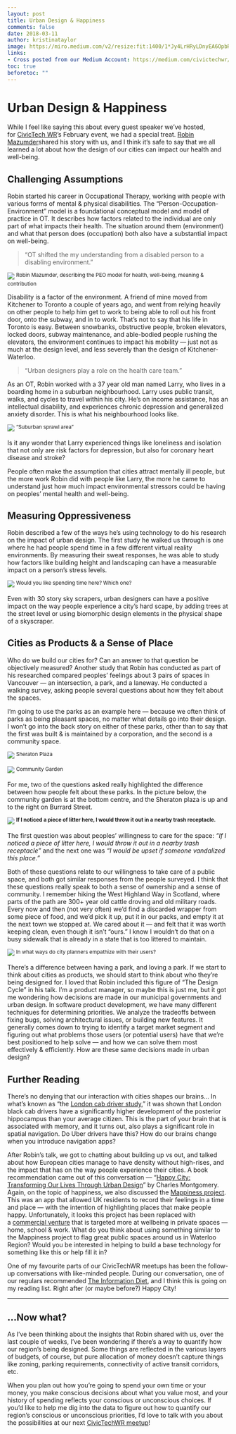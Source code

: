 ```yaml
---
layout: post
title: Urban Design & Happiness
comments: false
date: 2018-03-11
author: kristinataylor
image: https://miro.medium.com/v2/resize:fit:1400/1*Jy4LrHRyLDnyEA6OpbR6eA.jpeg
links:
- Cross posted from our Medium Account: https://medium.com/civictechwr/urban-design-happiness-e177132b0a47
toc: true
beforetoc: ""
---
```

# Urban Design & Happiness

While I feel like saying this about every guest speaker we’ve hosted, for [CivicTech WR](https://medium.com/u/e2a08d065cd3?source=post_page---user_mention--e177132b0a47---------------------------------------)’s February event, we had a special treat. [Robin Mazumder](https://robinmazumder.com/)shared his story with us, and I think it’s safe to say that we all learned a lot about how the design of our cities can impact our health and well-being.

<!-- more -->

## Challenging Assumptions

Robin started his career in Occupational Therapy, working with people with various forms of mental & physical disabilities. The “Person-Occupation-Environment” model is a foundational conceptual model and model of practice in OT. It describes how factors related to the individual are only part of what impacts their health. The situation around them (environment) and what that person does (occupation) both also have a substantial impact on well-being.
> “OT shifted the my understanding from a disabled person to a disabling environment.”

![](https://miro.medium.com/v2/resize:fit:1400/1*Jy4LrHRyLDnyEA6OpbR6eA.jpeg)
<sup>
Robin Mazumder, describing the PEO model for health, well-being, meaning & contribution
</sup>

Disability is a factor of the environment. A friend of mine moved from Kitchener to Toronto a couple of years ago, and went from relying heavily on other people to help him get to work to being able to roll out his front door, onto the subway, and in to work. That’s not to say that his life in Toronto is easy. Between snowbanks, obstructive people, broken elevators, locked doors, subway maintenance, and able-bodied people rushing the elevators, the environment continues to impact his mobility — just not as much at the design level, and less severely than the design of Kitchener-Waterloo.

> “Urban designers play a role on the health care team.”

As an OT, Robin worked with a 37 year old man named Larry, who lives in a boarding home in a suburban neighbourhood. Larry uses public transit, walks, and cycles to travel within his city. He’s on income assistance, has an intellectual disability, and experiences chronic depression and generalized anxiety disorder. This is what his neighbourhood looks like.

![](https://miro.medium.com/v2/resize:fit:1400/1*X70V6ADxRXP169Ll6U9psQ.png)
<sup>
“Suburban sprawl area”
</sup>

Is it any wonder that Larry experienced things like loneliness and isolation that not only are risk factors for depression, but also for coronary heart disease and stroke?

People often make the assumption that cities attract mentally ill people, but the more work Robin did with people like Larry, the more he came to understand just how much impact environmental stressors could be having on peoples’ mental health and well-being.

## Measuring Oppressiveness

Robin described a few of the ways he’s using technology to do his research on the impact of urban design. The first study he walked us through is one where he had people spend time in a few different virtual reality environments. By measuring their sweat responses, he was able to study how factors like building height and landscaping can have a measurable impact on a person’s stress levels.

![](https://miro.medium.com/v2/resize:fit:1400/1*FurQFYDmfuh_E09lyZVgzA.png)
<sup>
Would you like spending time here? Which one?
</sup>

Even with 30 story sky scrapers, urban designers can have a positive impact on the way people experience a city’s hard scape, by adding trees at the street level or using biomorphic design elements in the physical shape of a skyscraper.

## Cities as Products & a Sense of Place

Who do we build our cities for? Can an answer to that question be objectively measured? Another study that Robin has conducted as part of his researched compared peoples’ feelings about 3 pairs of spaces in Vancouver — an intersection, a park, and a laneway. He conducted a walking survey, asking people several questions about how they felt about the spaces.

I’m going to use the parks as an example here — because we often think of parks as being pleasant spaces, no matter what details go into their design. I won’t go into the back story on either of these parks, other than to say that the first was built & is maintained by a corporation, and the second is a community space.

![](https://miro.medium.com/v2/resize:fit:1400/1*e-2Xi9nMgFnA10IuV5o-jQ.png)
<sup>
Sheraton Plaza
</sup>

![](https://miro.medium.com/v2/resize:fit:1400/1*tzj_RvzrwqJeshV2dcPmiA.png)
<sup>
Community Garden
</sup>

For me, two of the questions asked really highlighted the difference between how people felt about these parks. In the picture below, the community garden is at the bottom centre, and the Sheraton plaza is up and to the right on Burrard Street.

![](https://miro.medium.com/v2/resize:fit:1400/1*6xc-Ogup-np_3Y_QXFb4Jw.png)
<sup>
**If I noticed a piece of litter here, I would throw it out in a nearby trash receptacle.**
</sup>

The first question was about peoples’ willingness to care for the space: _“If I noticed a piece of litter here, I would throw it out in a nearby trash receptacle”_ and the next one was _“I would be upset if someone vandalized this place.”_

Both of these questions relate to our willingness to take care of a public space, and both got similar responses from the people surveyed. I think that these questions really speak to both a sense of ownership and a sense of community. I remember hiking the West Highland Way in Scotland, where parts of the path are 300+ year old cattle droving and old military roads. Every now and then (not very often) we’d find a discarded wrapper from some piece of food, and we’d pick it up, put it in our packs, and empty it at the next town we stopped at. We cared about it — and felt that it was worth keeping clean, even though it isn’t “ours.” I know I wouldn’t do that on a busy sidewalk that is already in a state that is too littered to maintain.

![](https://miro.medium.com/v2/resize:fit:1400/1*z_Lj7RyhR5fI2Y1pGyd_ig.png)
<sup>
In what ways do city planners empathize with their users?
</sup>

There’s a difference between having a park, and loving a park. If we start to think about cities as products, we should start to think about who they’re being designed for. I loved that Robin included this figure of “The Design Cycle” in his talk. I’m a product manager, so maybe this is just me, but it got me wondering how decisions are made in our municipal governments and urban design. In software product development, we have many different techniques for determining priorities. We analyze the tradeoffs between fixing bugs, solving architectural issues, or building new features. It generally comes down to trying to identify a target market segment and figuring out what problems those users (or potential users) have that we’re best positioned to help solve — and how we can solve them most effectively & efficiently. How are these same decisions made in urban design?

## Further Reading

There’s no denying that our interaction with cities shapes our brains… In what’s known as “the [London cab driver study](https://www.scientificamerican.com/article/london-taxi-memory/),” it was shown that London black cab drivers have a significantly higher development of the posterior hippocampus than your average citizen. This is the part of your brain that is associated with memory, and it turns out, also plays a significant role in spatial navigation. Do Uber drivers have this? How do our brains change when you introduce navigation apps?

After Robin’s talk, we got to chatting about building up vs out, and talked about how European cities manage to have density without high-rises, and the impact that has on the way people experience their cities. A book recommendation came out of this conversation — “[Happy City: Transforming Our Lives Through Urban Design](https://thehappycity.com/the-book/)” by Charles Montgomery. Again, on the topic of happiness, we also discussed the [Mappiness project](http://www.mappiness.org.uk/). This was an app that allowed UK residents to record their feelings in a time and place — with the intention of highlighting places that make people happy. Unfortunately, it looks this project has been replaced with a [commercial venture](http://www.psyt.co.uk/) that is targeted more at wellbeing in private spaces — home, school & work. What do you think about using something similar to the Mappiness project to flag great public spaces around us in Waterloo Region? Would you be interested in helping to build a base technology for something like this or help fill it in?

One of my favourite parts of our CivicTechWR meetups has been the follow-up conversations with like-minded people. During our conversation, one of our regulars recommended [The Information Diet](http://informationdiet.com/), and I think this is going on my reading list. Right after (or maybe before?) Happy City!

--- 

## …Now what?

As I’ve been thinking about the insights that Robin shared with us, over the last couple of weeks, I’ve been wondering if there’s a way to quantify how our region’s being designed. Some things are reflected in the various layers of budgets, of course, but pure allocation of money doesn’t capture things like zoning, parking requirements, connectivity of active transit corridors, etc.

When you plan out how you’re going to spend your own time or your money, you make conscious decisions about what you value most, and your history of spending reflects your conscious or unconscious choices. If you’d like to help me dig into the data to figure out how to quantify our region’s conscious or unconscious priorities, I’d love to talk with you about the possibilities at our next [CivicTechWR meetup](https://www.meetup.com/CivicTechWR/)!